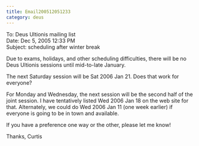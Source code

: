 ```yaml
---
title: Email200512051233
category: deus
---
```

To: Deus Ultionis mailing list
<br>Date: Dec 5, 2005 12:33 PM
<br>Subject: scheduling after winter break

Due to exams, holidays, and other scheduling difficulties, there will be no Deus Ultionis sessions until mid-to-late January.

The next Saturday session will be Sat 2006 Jan 21. Does that work for everyone?

For Monday and Wednesday, the next session will be the second half of the joint session. I have tentatively listed Wed 2006 Jan 18 on the web site for that. Alternately, we could do Wed 2006 Jan 11 (one week earlier) if everyone is going to be in town and available.

If you have a preference one way or the other, please let me know!

Thanks,
Curtis
